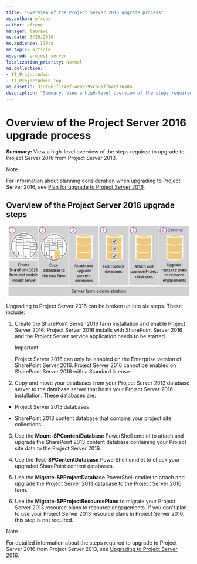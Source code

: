 ```yaml
---
title: "Overview of the Project Server 2016 upgrade process"
ms.author: efrene
author: efrene
manager: laurawi
ms.date: 3/28/2016
ms.audience: ITPro
ms.topic: article
ms.prod: project-server
localization_priority: Normal
ms.collection:
- IT_ProjectAdmin
- IT_ProjectAdmin_Top
ms.assetid: 31df861f-148f-4ea9-95cb-affb48f76a0a
description: "Summary: View a high-level overview of the steps required to upgrade to Project Server 2016 from Project Server 2013."
---
```


# Overview of the Project Server 2016 upgrade process
 
 **Summary:** View a high-level overview of the steps required to upgrade to Project Server 2016 from Project Server 2013.
  
> [!NOTE]
> For information about planning consideration when upgrading to Project Server 2016, see [Plan for upgrade to Project Server 2016](plan-for-upgrade-to-project-server-2016.md). 
  
## Overview of the Project Server 2016 upgrade steps

![Project Server 2016 upgrade steps](images/0fdfc114-9f87-4a1d-b435-0ca18d486d72.jpg)
  
Upgrading to Project Server 2016 can be broken up into six steps. These include:
  
1. Create the SharePoint Server 2016 farm installation and enable Project Server 2016. Project Server 2016 installs with SharePoint Server 2016 and the Project Server service application needs to be started.
    
    > [!IMPORTANT]
    > Project Server 2016 can only be enabled on the Enterprise version of SharePoint Server 2016. Project Server 2016 cannot be enabled on SharePoint Server 2016 with a Standard license. 
  
2. Copy and move your databases from your Project Server 2013 database server to the database server that hosts your Project Server 2016 installation. These databases are:
    
  - Project Server 2013 databases
    
  - SharePoint 2013 content database that contains your project site collections
    
3. Use the **Mount-SPContentDatabase** PowerShell cmdlet to attach and upgrade the SharePoint 2013 content database containing your Project site data to the Project Server 2016.
    
4. Use the **Test-SPContentDatabase** PowerShell cmdlet to check your upgraded SharePoint content databases.
    
5. Use the **Migrate-SPProjectDatabase** PowerShell cmdlet to attach and upgrade the Project Server 2013 database to the Project Server 2016 farm.
    
6. Use the **Migrate-SPProjectResourcePlans** to migrate your Project Server 2013 resource plans to resource engagements. If you don't plan to use your Project Server 2013 resource plans in Project Server 2016, this step is not required.
    
> [!NOTE]
> For detailed information about the steps required to upgrade to Project Server 2016 from Project Server 2013, see [Upgrading to Project Server 2016](upgrading-to-project-server-2016.md). 
  

